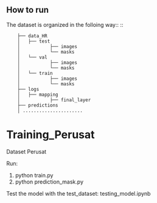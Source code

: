 

How to run
----------
The dataset is organized in the folloing way::
::

        ├── data_HR
        │   ├── test
        │           ├── images
        │           └── masks
        │   └── val
        │           ├── images
        │           └── masks
        │   └── train
        │           ├── images
        │           └── masks
        ├── logs
        │   ├── mapping
        │           ├── final_layer
        ├── predictions
        │ ......................

# Training_Perusat
Dataset Perusat


Run: 
1. python train.py
2. python prediction_mask.py

Test the model with the test_dataset:
        testing_model.ipynb
